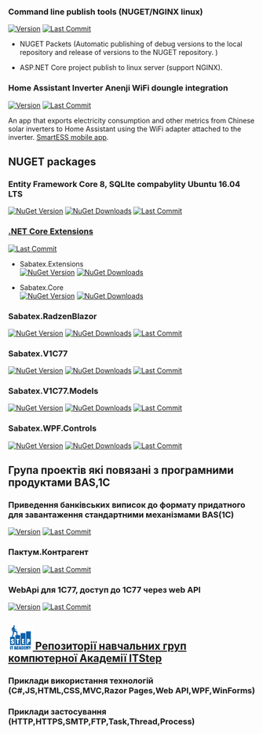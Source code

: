 ### Command line publish tools (NUGET/NGINX linux)

[![Version](https://img.shields.io/github/v/release/sabatex/Sabatex.Tools?logo=github&style=social)](https://github.com/sabatex/Sabatex.Tools)
[![Last Commit](https://img.shields.io/github/last-commit/sabatex/Sabatex.Tools?logo=github&style=social)](https://github.com/sabatex/Sabatex.Tools)

- NUGET Packets (Automatic publishing of debug versions to the local repository and release of versions to the NUGET repository. )

- ASP.NET Core project publish to linux server (support NGINX).

### Home Assistant Inverter Anenji WiFi doungle integration

[![Version](https://img.shields.io/github/v/release/sabatex/NetDaemonApps.InverterAnenji-4kw-7.2kw?logo=github&style=social)](https://github.com/sabatex/NetDaemonApps.InverterAnenji-4kw-7.2kw)
[![Last Commit](https://img.shields.io/github/last-commit/sabatex/NetDaemonApps.InverterAnenji-4kw-7.2kw?logo=github&style=social)](https://github.com/sabatex/NetDaemonApps.InverterAnenji-4kw-7.2kw)

An app that exports electricity consumption and other metrics from Chinese solar inverters to Home Assistant using the WiFi adapter attached to the inverter. [SmartESS mobile app](https://play.google.com/store/apps/details?id=com.eybond.smartclient.ess).


## NUGET packages

### Entity Framework Core 8, SQLIte compabylity Ubuntu 16.04 LTS

[![NuGet Version](https://img.shields.io/nuget/v/Sabatex.Sqlite.Ubuntu16_04LTS?label=version&logo=nuget&style=social&label=)](https://github.com/sabatex/Sabatex.Sqlite.Ubuntu16_04LTS)
[![NuGet Downloads](https://img.shields.io/nuget/dt/Sabatex.Sqlite.Ubuntu16_04LTS?color=%232694F9&label=downloads&logo=nuget&style=social)](https://github.com/sabatex/Sabatex.Sqlite.Ubuntu16_04LTS)
[![Last Commit](https://img.shields.io/github/last-commit/sabatex/Sabatex.Sqlite.Ubuntu16_04LTS?logo=github&style=social)](https://github.com/sabatex/Sabatex.Sqlite.Ubuntu16_04LTS) 

### [.NET Core Extensions](https://github.com/sabatex/Extensions)
 [![Last Commit](https://img.shields.io/github/last-commit/sabatex/Extensions?logo=github&style=social)](https://github.com/sabatex/Extensions)

- Sabatex.Extensions   
[![NuGet Version](https://img.shields.io/nuget/v/Sabatex.Extensions?label=version&logo=nuget&style=social&label=)](https://www.nuget.org/packages/Sabatex.Extensions)
[![NuGet Downloads](https://img.shields.io/nuget/dt/Sabatex.Extensions?color=%232694F9&label=downloads&logo=nuget&style=social)](https://www.nuget.org/packages/Sabatex.Extensions)

- Sabatex.Core  
[![NuGet Version](https://img.shields.io/nuget/v/Sabatex.Core?label=version&logo=nuget&style=social&label=)](https://www.nuget.org/packages/Sabatex.Core)
[![NuGet Downloads](https://img.shields.io/nuget/dt/Sabatex.Core?color=%232694F9&label=downloads&logo=nuget&style=social)](https://www.nuget.org/packages/Sabatex.Core)

### Sabatex.RadzenBlazor

[![NuGet Version](https://img.shields.io/nuget/v/Sabatex.RadzenBlazor?label=version&logo=nuget&style=social&label=)](https://www.nuget.org/packages/Sabatex.RadzenBlazor)
[![NuGet Downloads](https://img.shields.io/nuget/dt/Sabatex.RadzenBlazor?color=%232694F9&label=downloads&logo=nuget&style=social)](https://www.nuget.org/packages/Sabatex.RadzenBlazor)
[![Last Commit](https://img.shields.io/github/last-commit/sabatex/Sabatex.RadzenBlazor?logo=github&style=social)](https://github.com/sabatex/Sabatex.RadzenBlazor) 

### Sabatex.V1C77

[![NuGet Version](https://img.shields.io/nuget/v/Sabatex.V1C77?label=version&logo=nuget&style=social&label=)](https://www.nuget.org/packages/Sabatex.V1C77)
[![NuGet Downloads](https://img.shields.io/nuget/dt/Sabatex.V1C77?color=%232694F9&label=downloads&logo=nuget&style=social)](https://www.nuget.org/packages/Sabatex.V1C77)
[![Last Commit](https://img.shields.io/github/last-commit/sabatex/Sabatex.V1C77?logo=github&style=social)](https://github.com/sabatex/Sabatex.V1C77) 

### Sabatex.V1C77.Models

[![NuGet Version](https://img.shields.io/nuget/v/Sabatex.V1C77.Models?label=version&logo=nuget&style=social&label=)](https://www.nuget.org/packages/Sabatex.V1C77.Models)
[![NuGet Downloads](https://img.shields.io/nuget/dt/Sabatex.V1C77.Models?color=%232694F9&label=downloads&logo=nuget&style=social)](https://www.nuget.org/packages/Sabatex.V1C77.Models)
[![Last Commit](https://img.shields.io/github/last-commit/sabatex/Sabatex.V1C77?logo=github&style=social)](https://github.com/sabatex/Sabatex.V1C77.Models)

### Sabatex.WPF.Controls

[![NuGet Version](https://img.shields.io/nuget/v/Sabatex.WPF.Controls?label=version&logo=nuget&style=social&label=)](https://www.nuget.org/packages/Sabatex.WPF.Controls)
[![NuGet Downloads](https://img.shields.io/nuget/dt/Sabatex.WPF.Controls?color=%232694F9&label=downloads&logo=nuget&style=social)](https://www.nuget.org/packages/Sabatex.WPF.Controls)
[![Last Commit](https://img.shields.io/github/last-commit/sabatex/Sabatex.WPF.Controls?logo=github&style=social)](https://github.com/sabatex/Sabatex.WPF.Controls)



## Група проектів які повязані з програмними продуктами BAS,1C 

### Приведення банківських виписок до формату придатного для завантаження стандартними механізмами BAS(1C)

[![Version](https://img.shields.io/github/v/release/sabatex/BankServiceFor1C8?logo=github&style=social)](https://sabatex.github.io/BankServiceFor1C8)
[![Last Commit](https://img.shields.io/github/last-commit/sabatex/BankServiceFor1C8?logo=github&style=social)](https://sabatex.github.io/BankServiceFor1C8)

### Пактум.Контрагент

[![Version](https://img.shields.io/github/v/release/sabatex/Pactum?logo=github&style=social)](https://github.com/sabatex/Pactum)
[![Last Commit](https://img.shields.io/github/last-commit/sabatex/Pactum?logo=github&style=social)](https://github.com/sabatex/Pactum)

### WebApi для 1С77, доступ до 1С77 через web API

[![Version](https://img.shields.io/github/v/release/sabatex/Sabatex.V1C77.WebAPI?logo=github&style=social)](https://github.com/sabatex/Sabatex.V1C77.WebAPI)
[![Last Commit](https://img.shields.io/github/last-commit/sabatex/Sabatex.V1C77.WebAPI?logo=github&style=social)](https://github.com/sabatex/Sabatex.V1C77.WebAPI)


## [<img src="images/step_it_eng_short.svg" width=50px height=50px> Репозиторії навчальних груп компютерної Академії ITStep](https://github.com/itstep-sabatex)  

### Приклади використання технологій (C#,JS,HTML,CSS,MVC,Razor Pages,Web API,WPF,WinForms)

### Приклади застосування (HTTP,HTTPS,SMTP,FTP,Task,Thread,Process)